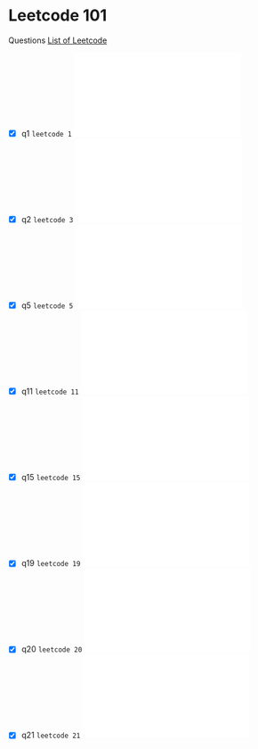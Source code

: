 # Leetcode 101

Questions [List of Leetcode](https://leetcode.com/list/9y108oov)

-   [x] q1 `leetcode 1` ![link](./src/q1/q1.md)
-   [x] q2 `leetcode 3` ![link](./src/q3/q3.md)
-   [x] q5 `leetcode 5` ![link](./src/q5/q5.md)
-   [x] q11 `leetcode 11` ![link](./src/q11/q11.md)
-   [x] q15 `leetcode 15` ![link](./src/q15/q15.md)
-   [x] q19 `leetcode 19` ![link](./src/q19/q19.js)
-   [x] q20 `leetcode 20` ![link](./src/q20/q20.js)
-   [x] q21 `leetcode 21` ![link](./src/q21/index.md)
